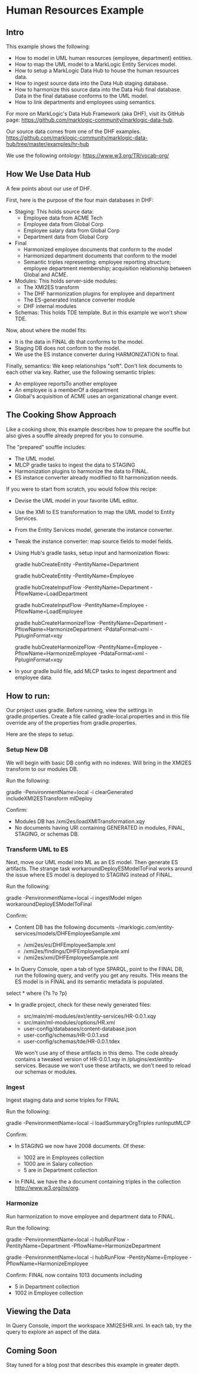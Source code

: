 # Human Resources Example

## Intro

This example shows the following:
- How to model in UML human resources (employee, department) entities. 
- How to map the UML model to a MarkLogic Entity Services model.
- How to setup a MarkLogic Data Hub to house the human resources data. 
- How to ingest source data into the Data Hub staging database. 
- How to harmonize this source data into the Data Hub final database. Data in the final database conforms to the UML model. 
- How to link departments and employees using semantics.

For more on MarkLogic's Data Hub Framework (aka DHF), visit its GitHub page: <https://github.com/marklogic-community/marklogic-data-hub>.

Our source data comes from one of the DHF examples. <https://github.com/marklogic-community/marklogic-data-hub/tree/master/examples/hr-hub>

We use the following ontology: <https://www.w3.org/TR/vocab-org/>

## How We Use Data Hub

A few points about our use of DHF.

First, here is the purpose of the four main databases in DHF:
- Staging: This holds source data:
  - Employee data from ACME Tech
  - Employee data from Global Corp
  - Employee salary data from Global Corp
  - Department data from Global Corp
- Final
  - Harmonized employee documents that conform to the model
  - Harmonized department documents that conform to the model
  - Semantic triples representing: employee reporting structure; employee department membership; acquisition relationship between Global and ACME.
- Modules: This holds server-side modules:
  - The XMI2ES transform
  - The DHF harmonization plugins for employee and department
  - The ES-generated instance converter module
  - DHF internal modules
- Schemas: This holds TDE template. But in this example we won't show TDE. 

Now, about where the model fits:
- It is the data in FINAL db that conforms to the model.
- Staging DB does not conform to the model.
- We use the ES instance converter during HARMONIZATION to final. 

Finally, semantics: We keep relationships "soft". Don't link documents to each other via key. Rather, use the following semantic triples:

- An employee reportsTo another employee
- An employee is a memberOf a department
- Global's acquisition of ACME uses an organizational change event.

## The Cooking Show Approach

Like a cooking show, this example describes how to prepare the souffle but also gives a souffle already prepred for you to consume. 

The "prepared" souffle includes:
- The UML model.
- MLCP gradle tasks to ingest the data to STAGING
- Harmonization plugins to harmonize the data to FINAL.
- ES instance converter already modified to fit harmonization needs.

If you were to start from scratch, you would follow this recipe:
- Devise the UML model in your favorite UML editor.
- Use the XMI to ES transformation to map the UML model to Entity Services. 
- From the Entity Services model, generate the instance converter.
- Tweak the instance converter: map source fields to model fields.
- Using Hub's gradle tasks, setup input and harmonization flows:

  gradle hubCreateEntity -PentityName=Department

  gradle hubCreateEntity -PentityName=Employee

  gradle hubCreateInputFlow -PentityName=Department -PflowName=LoadDepartment 

  gradle hubCreateInputFlow -PentityName=Employee -PflowName=LoadEmployee

  gradle hubCreateHarmonizeFlow -PentityName=Department -PflowName=HarmonizeDepartment -PdataFormat=xml -PpluginFormat=xqy

  gradle hubCreateHarmonizeFlow -PentityName=Employee -PflowName=HarmonizeEmployee -PdataFormat=xml -PpluginFormat=xqy

- In your gradle build file, add MLCP tasks to ingest department and employee data. 


## How to run:

Our project uses gradle. Before running, view the settings in gradle.properties. Create a file called gradle-local.properties and in this file override any of the properties from gradle.properties.

Here are the steps to setup.

### Setup New DB
We will begin with basic DB config with no indexes. Will bring in the XMI2ES transform to our modules DB.

Run the following:

gradle -PenvironmentName=local -i clearGenerated includeXMI2ESTransform mlDeploy

Confirm:
- Modules DB has /xmi2es/loadXMITransformation.xqy
- No documents having URI containing GENERATED in modules, FINAL, STAGING, or schemas DB.

### Transform UML to ES

Next, move our UML model into ML as an ES model. Then generate ES artifacts. The strange task workaroundDeployESModelToFinal works around the issue where ES model is deployed to STAGING instead of FINAL.

Run the following:

gradle -PenvironmentName=local -i ingestModel mlgen  workaroundDeployESModelToFinal

Confirm:
- Content DB has the following documents
  -/marklogic.com/entity-services/models/DHFEmployeeSample.xml
  - /xmi2es/es/DHFEmployeeSample.xml
  - /xmi2es/findings/DHFEmployeeSample.xml
  - /xmi2es/xmi/DHFEmployeeSample.xml

- In Query Console, open a tab of type SPARQL, point to the FINAL DB, run the following query, and verify you get any results. THis means the ES model is in FINAL and its semantic metadata is populated.

select * where {?s ?o ?p}

- In gradle project, check for these newly generated files:
  - src/main/ml-modules/ext/entity-services/HR-0.0.1.xqy
  - src/main/ml-modules/options/HR.xml
  - user-config/databases/content-database.json
  - user-config/schemas/HR-0.0.1.xsd
  - user-config/schemas/tde/HR-0.0.1.tdex

  We won't use any of these artifacts in this demo. The code already contains a tweaked version of HR-0.0.1.xqy in /plugins/ext/entity-services. Because we won't use these artifacts, we don't need to reload our schemas or modules.

### Ingest
Ingest staging data and some triples for FINAL	

Run the following:

gradle -PenvironmentName=local -i loadSummaryOrgTriples runInputMLCP

Confirm:
- In STAGING we now have 2008 documents. Of these:
  - 1002 are in Employees collection
  - 1000 are in Salary collection
  - 5 are in Department collection

- In FINAL we have the a document containing triples in the collection http://www.w3.org/ns/org.

### Harmonize
Run harmonization to move employee and department data to FINAL.

Run the following:

gradle -PenvironmentName=local -i hubRunFlow -PentityName=Department -PflowName=HarmonizeDepartment

gradle -PenvironmentName=local -i hubRunFlow -PentityName=Employee -PflowName=HarmonizeEmployee

Confirm:
FINAL now contains 1013 documents including
  - 5 in Department collection
  - 1002 in Employee collection

## Viewing the Data
In Query Console, import the workspace XMI2ESHR.xml. In each tab, try the query to explore an aspect of the data.

## Coming Soon
Stay tuned for a blog post that describes this example in greater depth.
